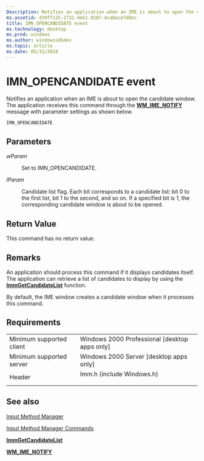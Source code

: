 ```yaml
---
Description: Notifies an application when an IME is about to open the candidate window. The application receives this command through the WM\_IME\_NOTIFY message with parameter settings as shown below.
ms.assetid: 439ff125-2731-4eb1-8287-4ca8ace7d8ec
title: IMN_OPENCANDIDATE event
ms.technology: desktop
ms.prod: windows
ms.author: windowssdkdev
ms.topic: article
ms.date: 05/31/2018
---
```


# IMN\_OPENCANDIDATE event

Notifies an application when an IME is about to open the candidate window. The application receives this command through the [**WM\_IME\_NOTIFY**](wm-ime-notify.md) message with parameter settings as shown below.


```C++
IMN_OPENCANDIDATE
```



## Parameters

<dl> <dt>

<span id="wParam"></span><span id="wparam"></span><span id="WPARAM"></span>*wParam*
</dt> <dd>

Set to IMN\_OPENCANDIDATE.

</dd> <dt>

<span id="lParam"></span><span id="lparam"></span><span id="LPARAM"></span>*lParam*
</dt> <dd>

Candidate list flag. Each bit corresponds to a candidate list: bit 0 to the first list, bit 1 to the second, and so on. If a specified bit is 1, the corresponding candidate window is about to be opened.

</dd> </dl>

## Return Value

This command has no return value.

## Remarks

An application should process this command if it displays candidates itself. The application can retrieve a list of candidates to display by using the [**ImmGetCandidateList**](/windows/desktop/api/Imm/nf-imm-immgetcandidatelista) function.

By default, the IME window creates a candidate window when it processes this command.

## Requirements



|                                     |                                                                                                      |
|-------------------------------------|------------------------------------------------------------------------------------------------------|
| Minimum supported client<br/> | Windows 2000 Professional \[desktop apps only\]<br/>                                           |
| Minimum supported server<br/> | Windows 2000 Server \[desktop apps only\]<br/>                                                 |
| Header<br/>                   | <dl> <dt>Imm.h (include Windows.h)</dt> </dl> |



## See also

<dl> <dt>

[Input Method Manager](input-method-manager.md)
</dt> <dt>

[Input Method Manager Commands](input-method-manager-commands.md)
</dt> <dt>

[**ImmGetCandidateList**](/windows/desktop/api/Imm/nf-imm-immgetcandidatelista)
</dt> <dt>

[**WM\_IME\_NOTIFY**](wm-ime-notify.md)
</dt> </dl>

 

 





